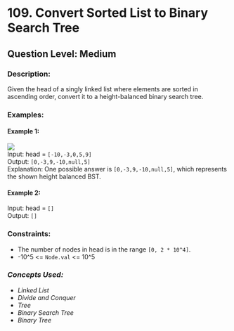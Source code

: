 # 109. Convert Sorted List to Binary Search Tree
## Question Level: Medium
### Description:
Given the head of a singly linked list where elements are sorted in ascending order, convert it to a height-balanced binary search tree.

### Examples:
#### Example 1:
<img src="https://assets.leetcode.com/uploads/2020/08/17/linked.jpg"><br>
Input: head = `[-10,-3,0,5,9]`<br>
Output: `[0,-3,9,-10,null,5]`<br>
Explanation: One possible answer is `[0,-3,9,-10,null,5]`, which represents the shown height balanced BST.<br>
#### Example 2:

Input: head = `[]`<br>
Output: `[]`<br>

### Constraints:

- The number of nodes in head is in the range `[0, 2 * 10^4]`.
- -10^5 <= `Node.val` <= 10^5

### <i>Concepts Used:
- Linked List
- Divide and Conquer
- Tree
- Binary Search Tree
- Binary Tree </i>